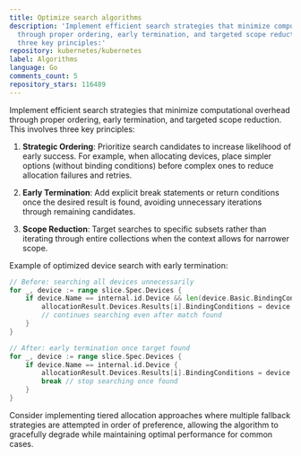 ```yaml
---
title: Optimize search algorithms
description: 'Implement efficient search strategies that minimize computational overhead
  through proper ordering, early termination, and targeted scope reduction. This involves
  three key principles:'
repository: kubernetes/kubernetes
label: Algorithms
language: Go
comments_count: 5
repository_stars: 116489
---
```


Implement efficient search strategies that minimize computational overhead through proper ordering, early termination, and targeted scope reduction. This involves three key principles:

1. **Strategic Ordering**: Prioritize search candidates to increase likelihood of early success. For example, when allocating devices, place simpler options (without binding conditions) before complex ones to reduce allocation failures and retries.

2. **Early Termination**: Add explicit break statements or return conditions once the desired result is found, avoiding unnecessary iterations through remaining candidates.

3. **Scope Reduction**: Target searches to specific subsets rather than iterating through entire collections when the context allows for narrower scope.

Example of optimized device search with early termination:
```go
// Before: searching all devices unnecessarily
for _, device := range slice.Spec.Devices {
    if device.Name == internal.id.Device && len(device.Basic.BindingConditions) > 0 {
        allocationResult.Devices.Results[i].BindingConditions = device.Basic.BindingConditions
        // continues searching even after match found
    }
}

// After: early termination once target found
for _, device := range slice.Spec.Devices {
    if device.Name == internal.id.Device {
        allocationResult.Devices.Results[i].BindingConditions = device.Basic.BindingConditions
        break // stop searching once found
    }
}
```

Consider implementing tiered allocation approaches where multiple fallback strategies are attempted in order of preference, allowing the algorithm to gracefully degrade while maintaining optimal performance for common cases.